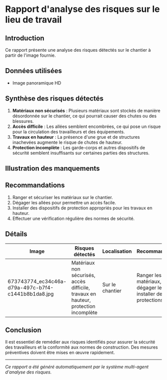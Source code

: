 # Rapport d'analyse des risques sur le lieu de travail

## Introduction
Ce rapport présente une analyse des risques détectés sur le chantier à partir de l'image fournie.

## Données utilisées
- Image panoramique HD

## Synthèse des risques détectés
1. **Matériaux non sécurisés** : Plusieurs matériaux sont stockés de manière désordonnée sur le chantier, ce qui pourrait causer des chutes ou des blessures.
2. **Accès difficile** : Les allées semblent encombrées, ce qui pose un risque pour la circulation des travailleurs et des équipements.
3. **Travaux en hauteur** : La présence d'une grue et de structures inachevées augmente le risque de chutes de hauteur.
4. **Protection incomplète** : Les garde-corps et autres dispositifs de sécurité semblent insuffisants sur certaines parties des structures.

## Illustration des manquements
<!-- Insertion d'images annotées ou de schémas -->

## Recommandations
1. Ranger et sécuriser les matériaux sur le chantier.
2. Dégager les allées pour permettre un accès facile.
3. Installer des dispositifs de protection appropriés pour les travaux en hauteur.
4. Effectuer une vérification régulière des normes de sécurité.

## Détails
| Image                                   | Risques détectés                             | Localisation               | Recommandations                                   |
|-----------------------------------------|----------------------------------------------|----------------------------|---------------------------------------------------|
| 673743774_ec34c46a-d79a-497c-b7f4-c1441b8b1da8.jpg | Matériaux non sécurisés, accès difficile, travaux en hauteur, protection incomplète | Sur le chantier             | Ranger les matériaux, dégager les allées, installer des protections |

## Conclusion
Il est essentiel de remédier aux risques identifiés pour assurer la sécurité des travailleurs et la conformité aux normes de construction. Des mesures préventives doivent être mises en œuvre rapidement. 

---
*Ce rapport a été généré automatiquement par le système multi-agent d'analyse des risques.*
